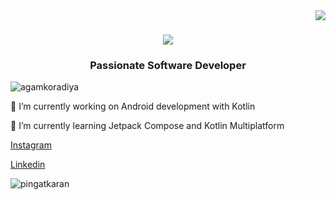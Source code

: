 <img align="right" src="https://visitor-badge.laobi.icu/badge?page_id=salesp07.salesp07" />

<h1 align="center">
    <img src="https://readme-typing-svg.herokuapp.com/?font=Righteous&size=35&center=true&vCenter=true&width=500&height=70&duration=4000&lines=Hello+fellow%20developers!+%F0%9F%91%8B;+I%27m+Karan+Mahboobani!" />
</h1>

<h3 align="center">Passionate Software Developer</h3>

<p align="left"> <img src="https://komarev.com/ghpvc/?username=pingatkaran" alt="agamkoradiya" /> </p>


🔭 I’m currently working on Android development with Kotlin

🌱 I’m currently learning Jetpack Compose and Kotlin Multiplatform


<a href="https://www.instagram.com/random__variable__/"> Instagram </a>

<a href="https://www.linkedin.com/in/karanpb250/"> Linkedin </a>

<img align="center" src="https://github-readme-stats.vercel.app/api/top-langs/?username=pingatkaran&theme=black-blue" alt="pingatkaran"/>
